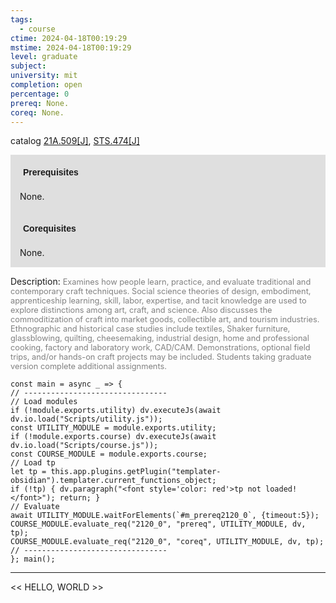 ```yaml
---
tags:
  - course
ctime: 2024-04-18T00:19:29
mstime: 2024-04-18T00:19:29
level: graduate
subject: 
university: mit
completion: open
percentage: 0
prereq: None.
coreq: None.
---
```


catalog [21A.509[J]](http://student.mit.edu/catalog/m21Aa.html#21A.509), [STS.474[J]](http://student.mit.edu/catalog/mSTSb.html#STS.474)

<span style="display: block; padding: 15px; background-color: rgb(100, 100, 100, 0.2);"><font id="m_prereq2120_0" style="display: block; font-family: Arial, sans-serif; font-weight: bold; padding: 5px">Prerequisites</font><br><span id="prereq2120_0">None.</span></span>
<span style="display: block; padding: 15px; background-color: rgb(100, 100, 100, 0.2);"><font id="m_coreq2120_0" style="display: block; font-family: Arial, sans-serif; font-weight: bold; padding: 5px">Corequisites</font><br><span id="coreq2120_0">None.</span></span>

<font style="">Description:</font>
<font style="color: grey; font-size: 0.8rem;">Examines how people learn, practice, and evaluate traditional and contemporary craft techniques. Social science theories of design, embodiment, apprenticeship learning, skill, labor, expertise, and tacit knowledge are used to explore distinctions among art, craft, and science. Also discusses the commoditization of craft into market goods, collectible art, and tourism industries. Ethnographic and historical case studies include textiles, Shaker furniture, glassblowing, quilting, cheesemaking, industrial design, home and professional cooking, factory and laboratory work, CAD/CAM. Demonstrations, optional field trips, and/or hands-on craft projects may be included. Students taking graduate version complete additional assignments.</font>

```dataviewjs
const main = async _ => {
// --------------------------------
// Load modules
if (!module.exports.utility) dv.executeJs(await dv.io.load("Scripts/utility.js"));
const UTILITY_MODULE = module.exports.utility;
if (!module.exports.course) dv.executeJs(await dv.io.load("Scripts/course.js"));
const COURSE_MODULE = module.exports.course;
// Load tp
let tp = this.app.plugins.getPlugin("templater-obsidian").templater.current_functions_object;
if (!tp) { dv.paragraph("<font style='color: red'>tp not loaded!</font>"); return; }
// Evaluate
await UTILITY_MODULE.waitForElements(`#m_prereq2120_0`, {timeout:5});
COURSE_MODULE.evaluate_req("2120_0", "prereq", UTILITY_MODULE, dv, tp);
COURSE_MODULE.evaluate_req("2120_0", "coreq", UTILITY_MODULE, dv, tp);
// --------------------------------
}; main();
```

---

<< HELLO, WORLD >>
